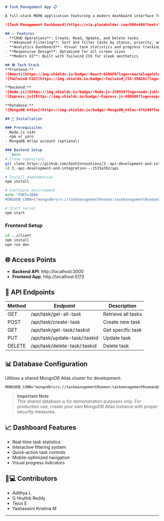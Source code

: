 ```markdown
# Task Management App 📋

A full-stack MERN application featuring a modern dashboard interface for efficient task management.

![Task Management Dashboard](https://via.placeholder.com/800x400?text=Task+Management+Dashboard)

## ✨ Features
- **CRUD Operations**: Create, Read, Update, and Delete tasks
- **Advanced Filtering**: Sort and filter tasks by status, priority, and due date
- **Analytics Dashboard**: Visual task statistics and progress tracking
- **Responsive Design**: Optimized for all screen sizes
- **Modern UI**: Built with Tailwind CSS for sleek aesthetics

## 🛠️ Tech Stack
**Frontend:**  
![React](https://img.shields.io/badge/-React-61DAFB?logo=react&logoColor=white)  
![Tailwind CSS](https://img.shields.io/badge/-Tailwind_CSS-38B2AC?logo=tailwind-css&logoColor=white)

**Backend:**  
![Node.js](https://img.shields.io/badge/-Node.js-339933?logo=node.js&logoColor=white)  
![Express.js](https://img.shields.io/badge/-Express.js-000000?logo=express&logoColor=white)

**Database:**  
![MongoDB Atlas](https://img.shields.io/badge/-MongoDB_Atlas-47A248?logo=mongodb&logoColor=white)

## 🚀 Installation

### Prerequisites
- Node.js v14+
- npm or yarn
- MongoDB Atlas account (optional)

### Backend Setup
```bash
# Clone repository
git clone https://github.com/ZenVInnovations/3.-api-development-and-integration---1533a782.git
cd 3.-api-development-and-integration---1533a782/api

# Install dependencies
npm install

# Configure environment
echo "PORT=3000
MONGODB_CONN=\"mongodb+srv://taskmanagementRooman:taskmanagementRooman@cluster2.sczmhgb.mongodb.net/?retryWrites=true&w=majority&appName=Cluster2\"" > .env

# Start server
npm start
```

### Frontend Setup
```bash
cd ../client
npm install
npm run dev
```

## 🌐 Access Points
- **Backend API**: http://localhost:3000
- **Frontend App**: http://localhost:5173

## 🔌 API Endpoints
| Method | Endpoint                  | Description                 |
|--------|---------------------------|-----------------------------|
| GET    | /api/task/get-all-task    | Retrieve all tasks          |
| POST   | /api/task/create-task     | Create new task             |
| GET    | /api/task/get-task/:taskid| Get specific task           |
| PUT    | /api/task/update-task/:taskid| Update task              |
| DELETE | /api/task/delete-task/:taskid| Delete task              |

## 📊 Database Configuration
Utilizes a shared MongoDB Atlas cluster for development:
```env
MONGODB_CONN="mongodb+srv://taskmanagementRooman:taskmanagementRooman@cluster2.sczmhgb.mongodb.net/"
```

> **Important Note**  
> This shared database is for demonstration purposes only. For production use, create your own MongoDB Atlas instance with proper security measures.

## 📈 Dashboard Features
- Real-time task statistics
- Interactive filtering system
- Quick-action task controls
- Mobile-optimized navigation
- Visual progress indicators

## 🧑💻 Contributors
- Adithya L
- G Hruthik Reddy  
- Tejus E
- Yashaswini Krishna M

---

